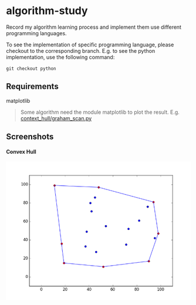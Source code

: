 # algorithm-study
Record my algorithm learning process and implement them use different programming languages.

To see the implementation of specific programming language, please checkout to the corresponding branch. E.g. to see the python implementation, use the following command:
```
git checkout python
```

## Requirements
matplotlib
> Some algorithm need the module matplotlib to plot the result. E.g. [context_hull/graham_scan.py][graham scan]

## Screenshots
#### Convex Hull
![Convex Hull Picture 1][convex hull picture 1]


[graham scan]: /convex_hull/graham_scan.py
[convex hull picture 1]: /screenshots/convex_hull_1.png
